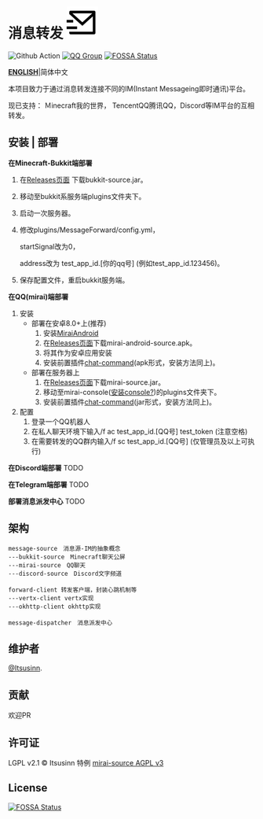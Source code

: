 # 消息转发 ![Icon](img/mail-send-line.svg)    

![Github Action](https://github.com/itsusinn/message-forward/workflows/build/badge.svg)
[![QQ Group](https://img.shields.io/badge/QQ%20Group-667352043-12B7F5?logo=tencent-qq)](https://jq.qq.com/?_wv=1027&k=6eDIHSYt)
[![FOSSA Status](https://app.fossa.com/api/projects/git%2Bgithub.com%2FItsusinn%2Fmessage-forward.svg?type=shield)](https://app.fossa.com/projects/git%2Bgithub.com%2FItsusinn%2Fmessage-forward?ref=badge_shield)

**[ENGLISH](README.en-US.md)**|简体中文

本项目致力于通过消息转发连接不同的IM(Instant Messageing即时通讯)平台。

现已支持： Ｍinecraft我的世界， TencentQQ腾讯QQ，Discord等IM平台的互相转发。

## 安装 | 部署

**在Minecraft-Bukkit端部署**

1. 在[Releases页面](./releases) 下载bukkit-source.jar。

2. 移动至bukkit系服务端plugins文件夹下。

3. 启动一次服务器。

4. 修改plugins/MessageForward/config.yml，

   startSignal改为0，

   address改为 test_app_id.[你的qq号] (例如test_app_id.123456)。
5. 保存配置文件，重启bukkit服务端。
   

**在QQ(mirai)端部署**

1. 安装
   - 部署在安卓8.0+上(推荐)
     1. 安装[MiraiAndroid](https://github.com/mzdluo123/MiraiAndroid)
     2. 在[Releases页面](releases)下载mirai-android-source.apk。
     3. 将其作为安卓应用安装
     4. 安装前置插件[chat-command](https://github.com/project-mirai/chat-command)(apk形式，安装方法同上)。
   - 部署在服务器上
     1. 在[Releases页面](releases)下载mirai-source.jar。
     2. 移动至mirai-console([安装console?](https://github.com/iTXTech/mirai-console-loader))的plugins文件夹下。
     3. 安装前置插件[chat-command](https://github.com/project-mirai/chat-command)(jar形式，安装方法同上)。
2. 配置
   1. 登录一个QQ机器人
   2. 在私人聊天环境下输入/f ac test_app_id.[QQ号] test_token (注意空格)
   3. 在需要转发的QQ群内输入/f sc test_app_id.[QQ号] (仅管理员及以上可执行)

**在Discord端部署**
TODO

**在Telegram端部署**
TODO

**部署消息派发中心**
TODO

## 架构

```
message-source　消息源-IM的抽象概念
---bukkit-source　Minecraft聊天公屏
---mirai-source　QQ聊天
---discord-source　Discord文字频道

forward-client 转发客户端，封装心跳机制等
---vertx-client vertx实现
---okhttp-client okhttp实现

message-dispatcher　消息派发中心
```

## 维护者

[@Itsusinn](https://github.com/Itsusinn).

## 贡献

欢迎PR

## 许可证

LGPL v2.1 © Itsusinn
特例 [mirai-source AGPL v3](./message-source/mirai-source)


## License
[![FOSSA Status](https://app.fossa.com/api/projects/git%2Bgithub.com%2FItsusinn%2Fmessage-forward.svg?type=large)](https://app.fossa.com/projects/git%2Bgithub.com%2FItsusinn%2Fmessage-forward?ref=badge_large)